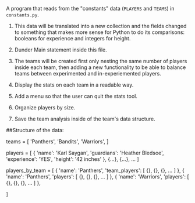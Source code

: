 A program that reads from the "constants" data (`PLAYERS` and `TEAMS`) in `constants.py`. 

1. This data will be translated into a new collection and the fields changed to something that makes more sense for Python to do its comparisons: booleans for experience and integers for height.

2. Dunder Main statement inside this file.

3. The teams will be created first only nesting the same number of players inside each team, then adding a new functionality to be able to balance teams between experimented and in-experiemented players. 

4. Display the stats on each team in a readable way. 

5. Add a menu so that the user can quit the stats tool.

6. Organize players by size.

7. Save the team analysis inside of the team's data structure.

##Structure of the data: 

teams = [
    'Panthers',
    'Bandits',
    'Warriors',
]

players = [
    {
        'name': 'Karl Saygan',
        'guardians': 'Heather Bledsoe',
        'experience': 'YES',
        'height': '42 inches'
    },
    {...},
    {...},
    ...
]

players_by_team = [
    {
        'name': 'Panthers',
        'team_players': [
            {},
            {},
            {},
            ...
        ]
    },
    {
        'name': 'Panthers',
        'players': [
            {},
            {},
            {},
            ...
        ]
    },
    {
        'name': 'Warriors',
        'players': [
            {},
            {},
            {},
            ...
        ]
    },

]

